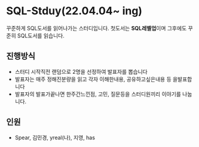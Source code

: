 # SQL-Stduy(22.04.04~ ing)

꾸준하게 SQL도서를 읽어나가는 스터디입니다.
첫도서는 **SQL레벨업**이며 그후에도 꾸준히 SQL도서를 읽습니다.


## 진행방식

- 스터디 시작직전 랜덤으로 2명을 선정하여 발표자를 뽑습니다
- 발표자는 매주 정해진분량을 읽고 각자 이해한내용, 공유하고싶은내용 등 을발표합니다
- 발표자의 발표가끝나면 한주간느낀점, 고민, 질문등을 스터디원끼리 이야기를 나눕니다.

## 인원

- Spear, 김민경, yreal(나), 지영, has
